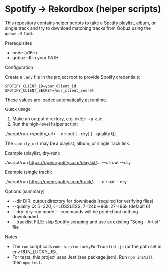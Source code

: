 # Spotify → Rekordbox (helper scripts)

This repository contains helper scripts to take a Spotify playlist, album, or single track and try to download matching tracks from Qobuz using the `qobuz-dl` tool.

Prerequisites
- node (v16+)
- qobuz-dl in your PATH

Configuration

Create a `.env` file in the project root to provide Spotify credentials:

```
SPOTIFY_CLIENT_ID=your_client_id
SPOTIFY_CLIENT_SECRET=your_client_secret
```

These values are loaded automatically at runtime.

Quick usage

1. Make an output directory, e.g. `mkdir -p out`
2. Run the high-level helper script:

  ./script/run <spotify_url> --dir out [--dry] [--quality Q]

The `spotify_url` may be a playlist, album, or single track link.

Example (playlist, dry-run):

  ./script/run https://open.spotify.com/playlist/... --dir out --dry

Example (single track):

  ./script/run https://open.spotify.com/track/... --dir out --dry

Options (summary)
- --dir DIR: output directory for downloads (required for verifying files)
- --quality Q: 5=320, 6=LOSSLESS, 7=24b=>96k, 27=>96k (default 6)
- --dry: dry-run mode — commands will be printed but nothing downloaded
- --tracklist FILE: skip Spotify scraping and use an existing "Song - Artist" file

Notes
- The `run` script calls `node src/runLuckyForTracklist.js` (or the path set in env RUN_LUCKY_JS).
- For tests, this project uses Jest (see package.json). Run `npm install` then `npm test`.
